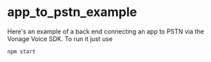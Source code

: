 # app_to_pstn_example

Here's an example of a back end connecting an app to PSTN via the Vonage Voice SDK.
To run it just use
```
npm start
```
